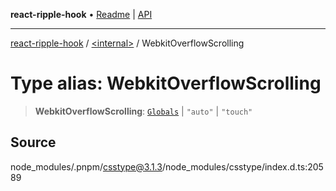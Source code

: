 **react-ripple-hook** • [Readme](../../README.md) \| [API](../../globals.md)

---

[react-ripple-hook](../../README.md) / [\<internal\>](../README.md) / WebkitOverflowScrolling

# Type alias: WebkitOverflowScrolling

> **WebkitOverflowScrolling**: [`Globals`](Globals.md) \| `"auto"` \| `"touch"`

## Source

node_modules/.pnpm/csstype@3.1.3/node_modules/csstype/index.d.ts:20589
